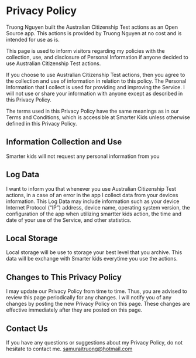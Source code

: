 # Privacy Policy
Truong Nguyen built the Australian Citizenship Test actions as an Open Source app. This actions is provided by Truong Nguyen at no cost and is intended for use as is.

This page is used to inform visitors regarding my policies with the collection, use, and disclosure of Personal Information if anyone decided to use Australian Citizenship Test actions.

If you choose to use Australian Citizenship Test actions, then you agree to the collection and use of information in relation to this policy. The Personal Information that I collect is used for providing and improving the Service. I will not use or share your information with anyone except as described in this Privacy Policy.

The terms used in this Privacy Policy have the same meanings as in our Terms and Conditions, which is accessible at Smarter Kids unless otherwise defined in this Privacy Policy.

## Information Collection and Use

Smarter kids will not request any personal information from you

## Log Data

I want to inform you that whenever you use Australian Citizenship Test actions, in a case of an error in the app I collect data from your devices information. This Log Data may include information such as your device Internet Protocol (“IP”) address, device name, operating system version, the configuration of the app when utilizing smartter kids action, the time and date of your use of the Service, and other statistics.

## Local Storage

Local storage will be use to storage your best level that you archive. This data will be exchange with Smarter kids everytime you use the actions.

## Changes to This Privacy Policy

I may update our Privacy Policy from time to time. Thus, you are advised to review this page periodically for any changes. I will notify you of any changes by posting the new Privacy Policy on this page. These changes are effective immediately after they are posted on this page.

## Contact Us

If you have any questions or suggestions about my Privacy Policy, do not hesitate to contact me. samuraitruong@hotmail.com

